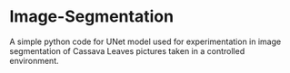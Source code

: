# Image-Segmentation
A simple python code for UNet model used for experimentation in image segmentation of Cassava Leaves pictures taken in a controlled environment.
